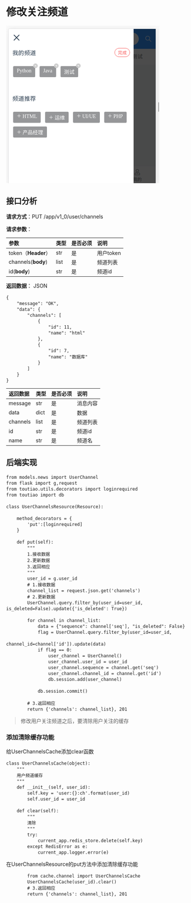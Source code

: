 # 修改关注频道

![](/assets/修改关注频道.png)

## 接口分析

**请求方式**：PUT /app/v1\_0/user/channels

**请求参数**：

| 参数 | 类型 | 是否必须 | 说明 |
| :--- | :--- | :--- | :--- |
| token（**Header**） | str | 是 | 用户token |
| channels\(**body**\) | list | 是 | 频道列表 |
| id\(**body**\) | str | 是 | 频道id |

**返回数据**： JSON

```
{
    "message": "OK",
    "data": {
        "channels": [
            {
                "id": 11,
                "name": "html"
            },
            {
                "id": 7,
                "name": "数据库"
            }
        ]
    }
}
```

| 返回数据 | 类型 | 是否必须 | 说明 |
| :--- | :--- | :--- | :--- |
| message | str | 是 | 消息内容 |
| data | dict | 是 | 数据 |
| channels | list | 是 | 频道列表 |
| id | str | 是 | 频道id |
| name | str | 是 | 频道名 |

## 后端实现

```
from models.news import UserChannel
from flask import g,request
from toutiao.utils.decorators import loginrequired
from toutiao import db

class UserChannelsResource(Resource):

    method_decorators = {
        'put':[loginrequired]
    }

    def put(self):
        """
        1.接收数据
        2.更新数据
        3.返回相应
        """
        user_id = g.user_id
        # 1.接收数据
        channel_list = request.json.get('channels')
        # 2.更新数据
        UserChannel.query.filter_by(user_id=user_id, is_deleted=False).update({'is_deleted': True})

        for channel in channel_list:
            data = {"sequence": channel['seq'], "is_deleted": False}
            flag = UserChannel.query.filter_by(user_id=user_id,
                                               channel_id=channel['id']).update(data)
            if flag == 0:
                user_channel = UserChannel()
                user_channel.user_id = user_id
                user_channel.sequence = channel.get('seq')
                user_channel.channel_id = channel.get('id')
                db.session.add(user_channel)

            db.session.commit()

        # 3.返回相应
        return {'channels': channel_list}, 201
```

> 修改用户关注频道之后，要清除用户关注的缓存

### 添加清除缓存功能

给UserChannelsCache添加clear函数

```
class UserChannelsCache(object):
    """
    用户频道缓存
    """
    def __init__(self, user_id):
        self.key = 'user:{}:ch'.format(user_id)
        self.user_id = user_id

    def clear(self):
        """
        清除
        """
        try:
            current_app.redis_store.delete(self.key)
        except RedisError as e:
            current_app.logger.error(e)
```

在UserChannelsResource的put方法中添加清除缓存功能

```
        from cache.channel import UserChannelsCache
        UserChannelsCache(user_id).clear()
        # 3.返回相应
        return {'channels': channel_list}, 201
```



